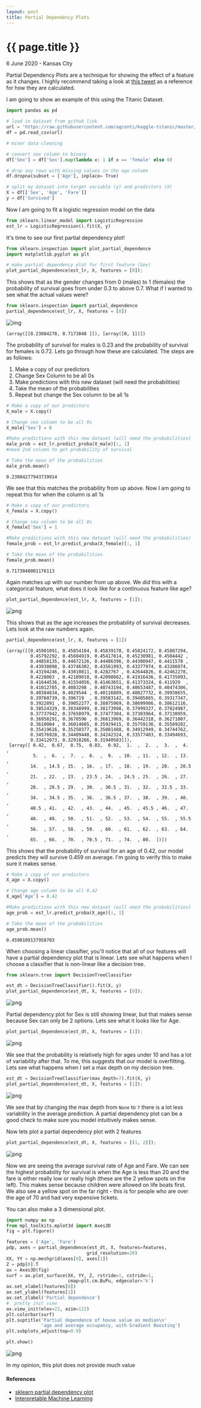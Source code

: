 ```yaml
---
layout: post
title: Partial Dependency Plots
---
```


{{ page.title }}
================

<p class="meta">6 June 2020 - Kansas City</p> 

Partial Dependency Plots are a technique for showing the effect of a feature as it changes.  I highly recommend taking a look at [this tweet](https://twitter.com/i/status/1066398522608635904) as a reference for how they are calculated.  

I am going to show an example of this using the Titanic Dataset.  


```python
import pandas as pd

# load in dataset from github link
url = 'https://raw.githubusercontent.com/agconti/kaggle-titanic/master/data/train.csv'
df = pd.read_csv(url)

# minor data cleaning

# convert sex column to binary 
df['Sex'] = df['Sex'].map(lambda x: 1 if x == 'female' else 0)

# drop any rows with missing values in the age column
df.dropna(subset = ['Age'], inplace= True)

# split my dataset into target variable (y) and predictors (X)
X = df[['Sex', 'Age', 'Fare']]
y = df['Survived']
```

Now I am going to fit a logistic regression model on the data


```python
from sklearn.linear_model import LogisticRegression
est_lr = LogisticRegression().fit(X, y)
```

It's time to see our first partial dependency plot! 


```python
from sklearn.inspection import plot_partial_dependence
import matplotlib.pyplot as plt

# make partial dependency plot for first feature (Sex)
plot_partial_dependence(est_lr, X, features = [0]);
```

This shows that as the gender changes from 0 (males) to 1 (females) the probability of survival goes from under 0.3 to above 0.7.  What if I wanted to see what the actual values were? 


```python
from sklearn.inspection import partial_dependence
partial_dependence(est_lr, X, features = [0])
```
![img](https://raw.githubusercontent.com/sik-flow/sik-flow.github.io/master/_posts/Images/PDP_Blog_files/PDP_Blog_5_0.png)



    (array([[0.23084278, 0.7173048 ]]), [array([0, 1])])



The probability of survival for males is 0.23 and the probability of survival for females is 0.72.  Lets go through how these are calculated.  The steps are as follows:
1. Make a copy of our predictors
2. Change Sex Column to be all 0s
3. Make predictions with this new dataset (will need the probabilities)
4. Take the mean of the probabilities 
5. Repeat but change the Sex column to be all 1s


```python
# Make a copy of our predictors
X_male = X.copy()

# Change sex column to be all 0s
X_male['Sex'] = 0

#Make predictions with this new dataset (will need the probabilities)
male_prob = est_lr.predict_proba(X_male)[:, 1] 
#need 2nd column to get probability of survival

# Take the mean of the probabilities
male_prob.mean()
```




    0.23084277943739914



We see that this matches the probability from up above.  Now I am going to repeat this for when the column is all 1s


```python
# Make a copy of our predictors
X_female = X.copy()

# Change sex column to be all 0s
X_female['Sex'] = 1

#Make predictions with this new dataset (will need the probabilities)
female_prob = est_lr.predict_proba(X_female)[:, 1] 

# Take the mean of the probabilities
female_prob.mean()
```




    0.7173048001176113



Again matches up with our number from up above.  We did this with a categorical feature, what does it look like for a continuous feature like age?


```python
plot_partial_dependence(est_lr, X, features = [1]);
```


![png](https://raw.githubusercontent.com/sik-flow/sik-flow.github.io/master/_posts/Images/PDP_Blog_files/PDP_Blog_13_0.png)


This shows that as the age increases the probability of survival decreases.  Lets look at the raw numbers again. 


```python
partial_dependence(est_lr, X, features = [1])
```




    (array([[0.45901091, 0.45854184, 0.45839178, 0.45824172, 0.45807294,
             0.45792292, 0.45604919, 0.45417814, 0.45230981, 0.4504442 ,
             0.44858135, 0.44672126, 0.44486396, 0.44300947, 0.4411578 ,
             0.43930898, 0.43746302, 0.43561993, 0.43377974, 0.43286074,
             0.43194246, 0.43010811, 0.4282767 , 0.42644826, 0.42462278,
             0.4228003 , 0.42189018, 0.42098082, 0.41916436, 0.41735093,
             0.41644536, 0.41554056, 0.41463651, 0.41373324, 0.411929  ,
             0.41012785, 0.4083298 , 0.40743194, 0.40653487, 0.40474306,
             0.40384834, 0.4029544 , 0.40116889, 0.40027732, 0.39938655,
             0.39760739, 0.396719  , 0.39583142, 0.39405865, 0.39317347,
             0.3922891 , 0.39052277, 0.38875969, 0.38699986, 0.38612116,
             0.38524329, 0.38348999, 0.38173998, 0.37999327, 0.37824987,
             0.37737942, 0.37650979, 0.37477304, 0.37303964, 0.37130959,
             0.36958291, 0.3678596 , 0.36613969, 0.36442318, 0.36271007,
             0.3610004 , 0.36014685, 0.35929415, 0.35759136, 0.35589202,
             0.35419616, 0.35250377, 0.35081488, 0.34912949, 0.34744762,
             0.34576928, 0.34409448, 0.34242324, 0.33577403, 0.33494693,
             0.33412073, 0.32918266, 0.31940583]]),
     [array([ 0.42,  0.67,  0.75,  0.83,  0.92,  1.  ,  2.  ,  3.  ,  4.  ,
              5.  ,  6.  ,  7.  ,  8.  ,  9.  , 10.  , 11.  , 12.  , 13.  ,
             14.  , 14.5 , 15.  , 16.  , 17.  , 18.  , 19.  , 20.  , 20.5 ,
             21.  , 22.  , 23.  , 23.5 , 24.  , 24.5 , 25.  , 26.  , 27.  ,
             28.  , 28.5 , 29.  , 30.  , 30.5 , 31.  , 32.  , 32.5 , 33.  ,
             34.  , 34.5 , 35.  , 36.  , 36.5 , 37.  , 38.  , 39.  , 40.  ,
             40.5 , 41.  , 42.  , 43.  , 44.  , 45.  , 45.5 , 46.  , 47.  ,
             48.  , 49.  , 50.  , 51.  , 52.  , 53.  , 54.  , 55.  , 55.5 ,
             56.  , 57.  , 58.  , 59.  , 60.  , 61.  , 62.  , 63.  , 64.  ,
             65.  , 66.  , 70.  , 70.5 , 71.  , 74.  , 80.  ])])



This shows that the probability of survival for an age of 0.42, our model predicts they will survive 0.459 on average.  I'm going to verify this to make sure it makes sense. 


```python
# Make a copy of our predictors
X_age = X.copy()

# Change age column to be all 0.42
X_age['Age'] = 0.42

#Make predictions with this new dataset (will need the probabilities)
age_prob = est_lr.predict_proba(X_age)[:, 1] 

# Take the mean of the probabilities
age_prob.mean()
```




    0.4590109137958703



When choosing a linear classifier, you'll notice that all of our features will have a partial dependency plot that is linear.  Lets see what happens when I choose a classifier that is non-linear like a decision tree. 


```python
from sklearn.tree import DecisionTreeClassifier

est_dt = DecisionTreeClassifier().fit(X, y)
plot_partial_dependence(est_dt, X, features = [0]);
```


![png](https://raw.githubusercontent.com/sik-flow/sik-flow.github.io/master/_posts/Images/PDP_Blog_files/PDP_Blog_19_0.png)


Partial dependency plot for Sex is still showing linear, but that makes sense because Sex can only be 2 options.  Lets see what it looks like for Age. 


```python
plot_partial_dependence(est_dt, X, features = [1]);
```


![png](https://raw.githubusercontent.com/sik-flow/sik-flow.github.io/master/_posts/Images/PDP_Blog_files/PDP_Blog_21_0.png)


We see that the probability is relatively high for ages under 10 and has a lot of variability after that.  To me, this suggests that our model is overfitting.  Lets see what happens when I set a max depth on my decision tree. 


```python
est_dt = DecisionTreeClassifier(max_depth=7).fit(X, y)
plot_partial_dependence(est_dt, X, features = [1]);
```


![png](https://raw.githubusercontent.com/sik-flow/sik-flow.github.io/master/_posts/Images/PDP_Blog_files/PDP_Blog_23_0.png)


We see that by changing the max depth from `None` to `7` there is a lot less variability in the average prediction.  A partial dependency plot can be a good check to make sure you model intuitively makes sense.  

Now lets plot a partial dependency plot with 2 features


```python
plot_partial_dependence(est_dt, X, features = [(1, 2)]);
```


![png](https://raw.githubusercontent.com/sik-flow/sik-flow.github.io/master/_posts/Images/PDP_Blog_files/PDP_Blog_25_0.png)


Now we are seeing the average survival rate of Age and Fare.  We can see the highest probability for survival is when the Age is less than 20 and the fare is either really low or really high (these are the 2 yellow spots on the left).  This makes sense because children were allowed on life boats first.  We also see a yellow spot on the far right - this is for people who are over the age of 70 and had very expensive tickets. 

You can also make a 3 dimensional plot. 


```python
import numpy as np
from mpl_toolkits.mplot3d import Axes3D
fig = plt.figure()

features = ('Age', 'Fare')
pdp, axes = partial_dependence(est_dt, X, features=features,
                              grid_resolution=20)
XX, YY = np.meshgrid(axes[0], axes[1])
Z = pdp[0].T
ax = Axes3D(fig)
surf = ax.plot_surface(XX, YY, Z, rstride=1, cstride=1,
                       cmap=plt.cm.BuPu, edgecolor='k')
ax.set_xlabel(features[0])
ax.set_ylabel(features[1])
ax.set_zlabel('Partial dependence')
#  pretty init view
ax.view_init(elev=22, azim=122)
plt.colorbar(surf)
plt.suptitle('Partial dependence of house value on median\n'
             'age and average occupancy, with Gradient Boosting')
plt.subplots_adjust(top=0.9)

plt.show()
```


![png](https://raw.githubusercontent.com/sik-flow/sik-flow.github.io/master/_posts/Images/PDP_Blog_files/PDP_Blog_27_0.png)


In my opinion, this plot does not provide much value

#### References
- [sklearn partial dependency plot](https://scikit-learn.org/stable/modules/partial_dependence.html)
- [Interpretable Machine Learning](https://christophm.github.io/interpretable-ml-book/pdp.html)
